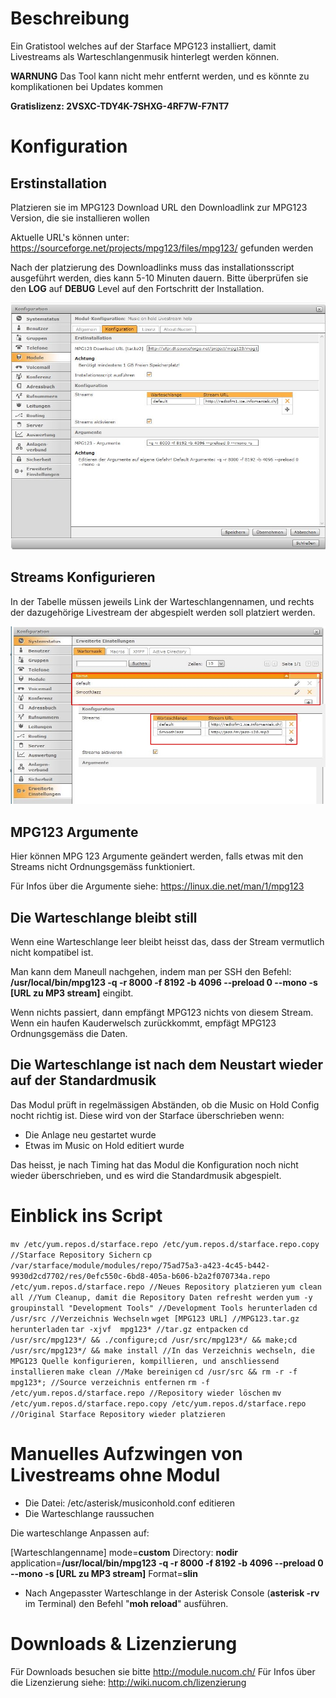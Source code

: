 <!-- TITLE: MOH Livestream Helper -->
# Beschreibung
Ein Gratistool welches auf der Starface MPG123 installiert, damit Livestreams als Warteschlangenmusik hinterlegt werden können.

**WARNUNG**
Das Tool kann nicht mehr entfernt werden, und es könnte zu komplikationen bei Updates kommen

**Gratislizenz: 2VSXC-TDY4K-7SHXG-4RF7W-F7NT7**
# Konfiguration
## Erstinstallation
Platzieren sie im MPG123 Download URL den Downloadlink zur MPG123 Version, die sie installieren wollen

Aktuelle URL's können unter: https://sourceforge.net/projects/mpg123/files/mpg123/ gefunden werden

Nach der platzierung des Downloadlinks muss das installationsscript ausgeführt werden, dies kann 5-10 Minuten dauern. Bitte überprüfen sie den **LOG** auf **DEBUG** Level auf den Fortschritt der Installation.

![1](/uploads/moh-livestream-helper/1.jpg "1")

## Streams Konfigurieren
In der Tabelle müssen jeweils Link der Warteschlangennamen, und rechts der dazugehörige Livestream der abgespielt werden soll platziert werden.

![2](/uploads/moh-livestream-helper/2.jpg "2")

## MPG123 Argumente
Hier können MPG 123 Argumente geändert werden, falls etwas mit den Streams nicht Ordnungsgemäss funktioniert.

Für Infos über die Argumente siehe: https://linux.die.net/man/1/mpg123

## Die Warteschlange bleibt still
Wenn eine Warteschlange leer bleibt heisst das, dass der Stream vermutlich nicht kompatibel ist.

Man kann dem Maneull nachgehen, indem man per SSH den Befehl: **/usr/local/bin/mpg123 -q -r 8000 -f 8192 -b 4096 --preload 0 --mono -s [URL zu MP3 stream]** eingibt.

Wenn nichts passiert, dann empfängt MPG123 nichts von diesem Stream. Wenn ein haufen Kauderwelsch zurückkommt, empfägt MPG123 Ordnungsgemäss die Daten.

## Die Warteschlange ist nach dem Neustart wieder auf der Standardmusik
Das Modul prüft in regelmässigen Abständen, ob die Music on Hold Config nocht richtig ist. 
Diese wird von der Starface überschrieben wenn:

* Die Anlage neu gestartet wurde
* Etwas im Music on Hold editiert wurde

Das heisst, je nach Timing hat das Modul die Konfiguration noch nicht wieder überschrieben, und es wird die Standardmusik abgespielt.
# Einblick ins Script
`mv /etc/yum.repos.d/starface.repo /etc/yum.repos.d/starface.repo.copy //Starface Repository Sichern`
`cp /var/starface/module/modules/repo/75ad75a3-a423-4c45-b442-9930d2cd7702/res/0efc550c-6bd8-405a-b606-b2a2f070734a.repo /etc/yum.repos.d/starface.repo //Neues Repository platzieren`
`yum clean all //Yum Cleanup, damit die Repository Daten refresht werden`
`yum -y groupinstall "Development Tools" //Development Tools herunterladen`
`cd /usr/src //Verzeichnis Wechseln`
`wget [MPG123 URL] //MPG123.tar.gz herunterladen`
`tar -xjvf  mpg123* //tar.gz entpacken`
`cd /usr/src/mpg123*/ && ./configure;cd /usr/src/mpg123*/ && make;cd /usr/src/mpg123*/ && make install //In das Verzeichnis wechseln, die MPG123 Quelle konfigurieren, kompillieren, und anschliessend installieren`
`make clean //Make bereinigen`
`cd /usr/src && rm -r -f mpg123*; //Source verzeichnis entfernen`
`rm -f /etc/yum.repos.d/starface.repo //Repository wieder löschen`
`mv /etc/yum.repos.d/starface.repo.copy /etc/yum.repos.d/starface.repo //Original Starface Repository wieder platzieren`

# Manuelles Aufzwingen von Livestreams ohne Modul
* Die Datei: /etc/asterisk/musiconhold.conf editieren
* Die Warteschlange raussuchen

Die warteschlange Anpassen auf:

[Warteschlangenname]
mode=**custom**
Directory: **nodir**
application=**/usr/local/bin/mpg123 -q -r 8000 -f 8192 -b 4096 --preload 0 --mono -s [URL zu MP3 stream]**
Format=**slin**

* Nach Angepasster Warteschlange in der Asterisk Console (**asterisk -rv** im Terminal) den Befehl "**moh reload**" ausführen.
# Downloads & Lizenzierung
Für Downloads besuchen sie bitte http://module.nucom.ch/
Für Infos über die Lizenzierung siehe: http://wiki.nucom.ch/lizenzierung
